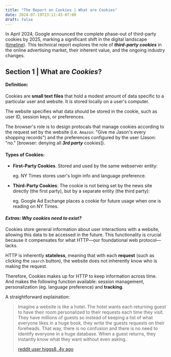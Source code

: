 ```yaml
---
title: "The Report on Cookies | What are Cookies"
date: 2024-07-19T23:11:43-07:00
draft: false
---
```


In April 2024, Google announced the complete phase-out of third-party cookies by 2025, marking a significant shift in the digital landscape ([timeline](https://privacysandbox.com/intl/en_us/open-web/)). This technical report explores the role of ***third-party cookies*** in the online advertising market, their inherent value, and the ongoing industry changes.

## Section 1 | What are *Cookies*?

#### Definition: 

Cookies are **small text files** that hold a modest amount of data specific to a particular user and website. It is stored locally on a user's computer.

The website specifies what data should be stored in the cookie, such as user ID, session keys, or preferences.

The browser's role is to design protocals that manage cookies according to the request set by the website (i.e. `Amazon`: "Give me Jason's every shopping records") and the preferences configured by the user (Jason: "no." [browser: denying all ***3rd party*** cookies]).

#### Types of Cookies:

- **First-Party Cookies**. Stored and used by the same webserver entity: 

    eg. NY Times stores user's login info and language preference.

- **Third-Party Cookies**: The cookie is not being set by the news site directly (the first party), but by a separate entity (the third party):

    eg. Google Ad Exchange places a cookie for future usage when one is reading on NY Times.

#### *Extras: Why cookies need to exist?*

Cookies store general information about user interactions with a website, allowing this data to be accessed in the future. This functionality is crucial because it compensates for what HTTP—our foundational web protocol—lacks. 

HTTP is inherently **stateless**, meaning that with each **request** (such as clicking the `search` button), the website does not inherently know who is making the request. 

Therefore, Cookies makes up for HTTP to keep information across time. And makes the following function available: session management, personalization (eg. language preference) and **tracking**.

A straightforward explaination:

> Imagine a website is like a hotel. The hotel wants each returning guest to have their room personalized to their requests each time they visit. They have millions of guests so instead of keeping a list of what everyone likes in a huge book, they write the guests requests on their foreheads. That way, there is no confusion and there is no need to identify everyone in a huge database. When a guest returns, they instantly know what they want without even asking.
>
> [reddit user higgs8, 4y ago](https://www.reddit.com/r/explainlikeimfive/comments/hb0g3t/comment/fv653p3/?utm_source=share&utm_medium=web3x&utm_name=web3xcss&utm_term=1&utm_content=share_button)

